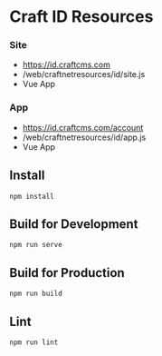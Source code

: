 # Craft ID Resources

### Site
- https://id.craftcms.com
- /web/craftnetresources/id/site.js
- Vue App

### App
- https://id.craftcms.com/account
- /web/craftnetresources/id/app.js
- Vue App

## Install
    npm install
    
## Build for Development
    npm run serve

## Build for Production
    npm run build

## Lint
    npm run lint
    